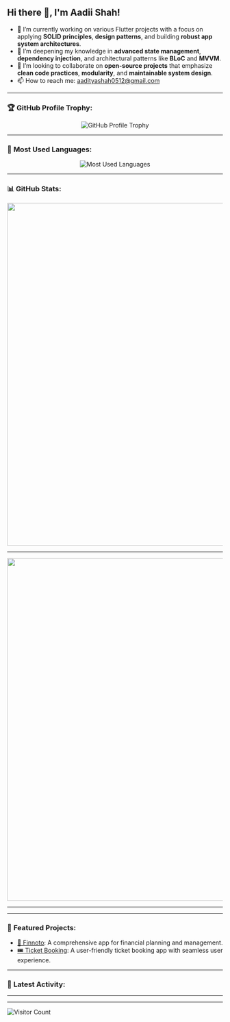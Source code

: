 ## Hi there 👋, I'm Aadii Shah!

- 🔭 I’m currently working on various Flutter projects with a focus on applying **SOLID principles**, **design patterns**, and building **robust app system architectures**.
- 🌱 I’m deepening my knowledge in **advanced state management**, **dependency injection**, and architectural patterns like **BLoC** and **MVVM**.
- 👯 I’m looking to collaborate on **open-source projects** that emphasize **clean code practices**, **modularity**, and **maintainable system design**.
- 📫 How to reach me: [aadityashah0512@gmail.com](mailto:aadityashah0512@gmail.com)

---

### 🏆 **GitHub Profile Trophy:**
<p align="center">
  <img src="https://github-profile-trophy.vercel.app/?username=Aadii-shah&theme=gruvbox&no-frame=true&column=4" alt="GitHub Profile Trophy" />
</p>

---

### 🌟 **Most Used Languages:**
<p align="center">
  <img src="https://github-readme-stats.vercel.app/api/top-langs/?username=Aadii-shah&layout=compact&theme=gruvbox" alt="Most Used Languages" />
</p>

---

### 📊 **GitHub Stats:**
 <div align="center">
<!--  <img align="center" src="https://github-readme-stats.vercel.app/api?username=manandhar01&show_icons=true&count_private=true&theme=dracula" width="400"> -->
<!--   <img align="center" src="https://github-readme-stats-sumanth-talluri.vercel.app/api?username=manandhar01&show_icons=true&theme=dracula&hide_border=true" width="400"> -->
<!--   <img align="center" src="https://github-readme-streak-stats.herokuapp.com/?user=manandhar01&theme=dracula" width="400"> -->
 <img align="center" src="https://github-readme-streak-stats.herokuapp.com/?user=Aadii-shah&theme=gruvbox&hide_border=true" width="800">
<!--    <hr> -->
<!--    <img align="center" src="https://github-readme-stats.vercel.app/api/top-langs/?username=manandhar01&layout=compact&theme=dracula" width="450"> -->
<!-- <img align="center" src="https://github-readme-stats.sumanth-talluri.vercel.app/api/top-langs/?username=manandhar01&show_icons=true&hide_border=true&theme=gruvbox&layout=compact" width="600"> -->
<!--  <img align="center" src="https://github-readme-stats.vercel.app/api/wakatime?username=manandhar01" width="400"> -->
  <hr>
   <img align="center" src="https://github-profile-summary-cards.vercel.app/api/cards/profile-details?username=Aadii-shah&theme=gruvbox" width="800">
    <hr>
<!--    <img align="center" src="https://activity-graph.herokuapp.com/graph?username=manandhar01&area=true&hide_border=true&theme=dracula"> -->
<!--    <img align="center" src="https://github-readme-activity-graph.cyclic.app/graph?username=manandhar01&theme=dracula&area=true&hide_border=true"> -->
 </div>
<!-- <p align="center">
  <img src="https://github-readme-stats.vercel.app/api?username=Aadii-shah&show_icons=true&theme=gruvbox&hide_border=true" alt="Aadii's GitHub stats" />
  <img src="https://github-readme-streak-stats.herokuapp.com/?user=Aadii-shah&theme=gruvbox&hide_border=true" alt="Aadii's GitHub Streak" />
</p> -->

---

### 🚀 **Featured Projects:**
- [🌟 Finnoto](https://github.com/finnoto/finnoto-app-production): A comprehensive app for financial planning and management.
- [🎟️ Ticket Booking](https://github.com/Aadii-shah/my-ticket-booking-app): A user-friendly ticket booking app with seamless user experience.

---

### 🌱 **Latest Activity:**
<!-- Add a dynamic section for latest activity using GitHub Actions -->

---


---

![Visitor Count](https://komarev.com/ghpvc/?username=Aadii-shah&color=blue)
